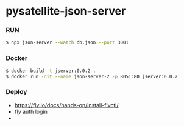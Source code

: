 # pysatellite-json-server

### RUN
```sh
$ npx json-server --watch db.json --port 3001
```

### Docker
```sh
$ docker build -t jserver:0.0.2 .
$ docker run -dit --name json-server-2 -p 8051:80 jserver:0.0.2
```

### Deploy
- https://fly.io/docs/hands-on/install-flyctl/
- fly auth login
-
